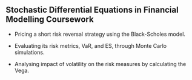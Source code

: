 ## Stochastic Differential Equations in Financial Modelling Coursework

- Pricing a short risk reversal strategy using the Black-Scholes model.

- Evaluating its risk metrics, VaR, and ES, through Monte Carlo simulations.

- Analysing impact of volatility on the risk measures by calculating the Vega.